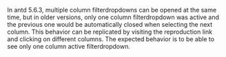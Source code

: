 In antd 5.6.3, multiple column filterdropdowns can be opened at the same time, but in older versions, only one column filterdropdown was active and the previous one would be automatically closed when selecting the next column. This behavior can be replicated by visiting the reproduction link and clicking on different columns. The expected behavior is to be able to see only one column active filterdropdown.

